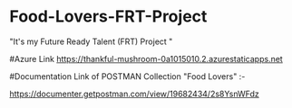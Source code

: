 # Food-Lovers-FRT-Project
"It's my Future Ready Talent (FRT) Project "


#Azure 
Link https://thankful-mushroom-0a1015010.2.azurestaticapps.net


#Documentation Link of POSTMAN Collection "Food Lovers" :-

https://documenter.getpostman.com/view/19682434/2s8YsnWFdz
